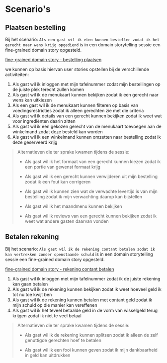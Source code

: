 # Scenario's

## Plaatsen bestelling

Bij het scenario: `Als een gast wil ik eten kunnen bestellen zodat ik het gerecht naar wens krijg opgediend`
is in een domain storytelling sessie een fine-grained domain story opgesteld.

[fine-grained domain story - bestelling plaatsen](bestelling%20plaatsen%20digitalized%20to-be%20fine-grained.egn.svg)

we kunnen op basis hiervan user stories opstellen bij de verschillende activiteiten:
1. Als gast wil ik inloggen met mijn tafelnummer zodat mijn bestellingen op de juiste plek terecht zullen komen
2. Als gast wil ik de menukaart kunnen bekijken zodat ik een gerecht naar wens kan uitkiezen
3. Als een gast wil ik de menukaart kunnen filteren op basis van voedingsrestricties zodat ik alleen gerechten zie met die criteria
4. Als gast wil ik details van een gerecht kunnen bekijken zodat ik weet wat voor ingrediënten daarin zitten
5. Als gast wil ik een gekozen gerecht van de menukaart toevoegen aan de winkelmand zodat deze besteld kan worden
6. Als gast wil ik een winkelmand kunnen omzetten naar bestelling zodat ik deze geserveerd krijg

> Alternatieven die ter sprake kwamen tijdens de sessie:
>
> - Als gast wil ik het formaat van een gerecht kunnen kiezen zodat ik een portie van gewenst formaat krijg
>
> - Als gast wil ik een gerecht kunnen verwijderen uit mijn bestelling zodat ik een fout kan corrigeren
>
> - Als gast wil ik kunnen zien wat de verwachte levertijd is van mijn bestelling zodat ik mijn verwachting daarop kan bijstellen
>
> - Als gast wil ik het maandmenu kunnen bekijken
> 
> - Als gast wil ik reviews van een gerecht kunnen bekijken zodat ik weet wat andere gasten daarvan vonden

## Betalen rekening

Bij het scenario: `Als gast wil ik de rekening contant betalen zodat ik kan vertrekken zonder openstaande schuld`
is in een domain storytelling sessie een fine-grained domain story opgesteld.

[fine-grained domain story - rekening contant betalen](bestelling%20plaatsen%20digitalized%20to-be%20fine-grained.egn.svg)

1. Als gast wil ik inloggen met mijn tafelnummer zodat ik de juiste rekening kan gaan betalen
2. Als gast wil ik de rekening kunnen bekijken zodat ik weet hoeveel geld ik tot nu toe kwijt ben
3. Als gast wil ik de rekening kunnen betalen met contant geld zodat ik mijn schuld op die manier kan vereffenen
4. Als gast wil ik het teveel betaalde geld in de vorm van wisselgeld terug krijgen zodat ik niet te veel betaal

> Alternatieven die ter sprake kwamen tijdens de sessie:
>
> - Als gast wil ik de rekening kunnen splitsen zodat ik alleen de zelf genuttigde gerechten hoef te betalen
>
> - Als gast wil ik een fooi kunnen geven zodat ik mijn dankbaarheid in geld kan uitdrukken